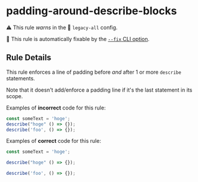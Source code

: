 # padding-around-describe-blocks

⚠️ This rule _warns_ in the 💾 `legacy-all` config.

🔧 This rule is automatically fixable by the [`--fix` CLI option](https://eslint.org/docs/latest/user-guide/command-line-interface#--fix).

<!-- end auto-generated rule header -->

## Rule Details

This rule enforces a line of padding before _and_ after 1 or more `describe`
statements.

Note that it doesn't add/enforce a padding line if it's the last statement in
its scope.

Examples of **incorrect** code for this rule:

```js
const someText = 'hoge';
describe("hoge" () => {});
describe('foo', () => {});
```

Examples of **correct** code for this rule:

```js
const someText = 'hoge';

describe("hoge" () => {});

describe('foo', () => {});
```
